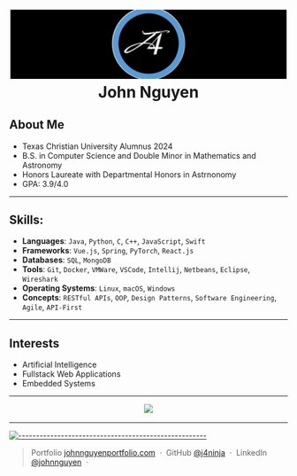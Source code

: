 <h1 align="center">
  <br>
  <a href="https://johnnguyenportfolio.com/"><img src="./images/J4Logo.jpeg" alt="JHMejia" width="500"></a>
  <br>
  John Nguyen
  <br>
</h1>


## About Me

- Texas Christian University Alumnus 2024
- B.S. in Computer Science and Double Minor in Mathematics and Astronomy
- Honors Laureate with Departmental Honors in Astrnonomy
- GPA: 3.9/4.0
---
## Skills:
- **Languages**: `Java`, `Python`, `C`, `C++`, `JavaScript`, `Swift`
- **Frameworks**: `Vue.js`, `Spring`, `PyTorch`, `React.js`
- **Databases**: `SQL`, `MongoDB`
- **Tools**: `Git`, `Docker`, `VMWare`, `VSCode`, `Intellij`, `Netbeans`, `Eclipse`, `Wireshark`
- **Operating Systems**: `Linux`, `macOS`, `Windows`
- **Concepts**: `RESTful APIs`, `OOP`, `Design Patterns`, `Software Engineering`, `Agile`, `API-First`
---
## Interests
- Artificial Intelligence
- Fullstack Web Applications
- Embedded Systems
---

<p align="center">
    <a href="https://johnnguyenportfolio.com/"><img src="https://streak-stats.demolab.com/?user=j4ninja&theme=github-dark-blue"/></a>
</p>


---

[![-----------------------------------------------------](https://raw.githubusercontent.com/andreasbm/readme/master/assets/lines/water.png)](https://github.com/jhmejia?tab=repositories)
> Portfolio [johnnguyenportfolio.com](https://www.johnnguyenportfolio.com) &nbsp;&middot;&nbsp;
> GitHub [@j4ninja](https://github.com/j4ninja) &nbsp;&middot;&nbsp;
> LinkedIn [@johnnguyen](https://linkedin.com/in/john-4-nguyen) &nbsp;&middot;&nbsp;
